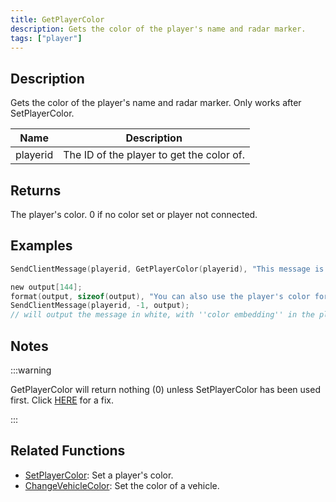 ```yaml
---
title: GetPlayerColor
description: Gets the color of the player's name and radar marker.
tags: ["player"]
---
```


## Description

Gets the color of the player's name and radar marker. Only works after SetPlayerColor.

| Name     | Description                               |
| -------- | ----------------------------------------- |
| playerid | The ID of the player to get the color of. |

## Returns

The player's color. 0 if no color set or player not connected.

## Examples

```c
SendClientMessage(playerid, GetPlayerColor(playerid), "This message is in your color :)");

new output[144];
format(output, sizeof(output), "You can also use the player's color for {%06x}color embedding!", GetPlayerColor(playerid) >>> 8);
SendClientMessage(playerid, -1, output);
// will output the message in white, with ''color embedding'' in the player's color
```

## Notes

:::warning

GetPlayerColor will return nothing (0) unless SetPlayerColor has been used first. Click [HERE](../../tutorials/colorfix) for a fix.

:::

## Related Functions

- [SetPlayerColor](SetPlayerColor): Set a player's color.
- [ChangeVehicleColor](ChangeVehicleColor): Set the color of a vehicle.
